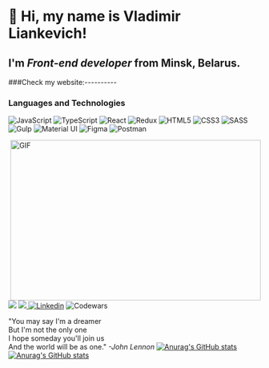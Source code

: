 # 👋 Hi, my name is **Vladimir Liankevich**!
## I'm *Front-end developer* from Minsk, Belarus.
###Check my website:----------
### Languages and Technologies
![JavaScript](https://img.shields.io/badge/javascript-%23323330.svg?style=for-the-badge&logo=javascript&logoColor=%23F7DF1E)
![TypeScript](https://img.shields.io/badge/typescript-%23007ACC.svg?style=for-the-badge&logo=typescript&logoColor=white)
![React](https://img.shields.io/badge/react-%2320232a.svg?style=for-the-badge&logo=react&logoColor=%2361DAFB)
![Redux](https://img.shields.io/badge/redux-%23593d88.svg?style=for-the-badge&logo=redux&logoColor=white)
![HTML5](https://img.shields.io/badge/html5-%23E34F26.svg?style=for-the-badge&logo=html5&logoColor=white)
![CSS3](https://img.shields.io/badge/css3-%231572B6.svg?style=for-the-badge&logo=css3&logoColor=white)
![SASS](https://img.shields.io/badge/SASS-hotpink.svg?style=for-the-badge&logo=SASS&logoColor=white)
![Gulp](https://img.shields.io/badge/GULP-%23CF4647.svg?style=for-the-badge&logo=gulp&logoColor=white)
![Material UI](https://img.shields.io/badge/materialui-%230081CB.svg?style=for-the-badge&logo=material-ui&logoColor=white)
![Figma](https://img.shields.io/badge/figma-%23F24E1E.svg?style=for-the-badge&logo=figma&logoColor=white)
![Postman](https://img.shields.io/badge/Postman-FF6C37?style=for-the-badge&logo=postman&logoColor=white)

<img align="right" alt="GIF" src="https://github.com/abhisheknaiidu/abhisheknaiidu/blob/master/code.gif?raw=true" width="500" height="320" />

![](https://img.shields.io/badge/Gmail-D14836?style=for-the-badge&logo=gmail&logoColor=white)
[<img src='https://img.shields.io/badge/Telegram-2CA5E0?style=for-the-badge&logo=telegram&logoColor=white' /> ](https://t.me/millionerMIN)
[<img src="https://img.shields.io/badge/linkedin-%230077B5.svg?style=for-the-badge&logo=linkedin&logoColor=white" alt="Linkedin"/>](www.linkedin.com/in/vladimirliankevich)
![Codewars](https://img.shields.io/badge/Codewars-B1361E?style=for-the-badge&logo=codewars&logoColor=grey)


"You may say I'm a dreamer <br>
 But I'm not the only one<br>
 I hope someday you'll join us<br>
 And the world will be as one." *-John Lennon*
[![Anurag's GitHub stats](https://github-readme-stats.vercel.app/api?https://github.com/millionermin=anuraghazra)](https://github.com/anuraghazra/github-readme-stats)
[![Anurag's GitHub stats](https://github-readme-stats.vercel.app/api?username=millionermin)](https://github.com/anuraghazra/github-readme-stats)
